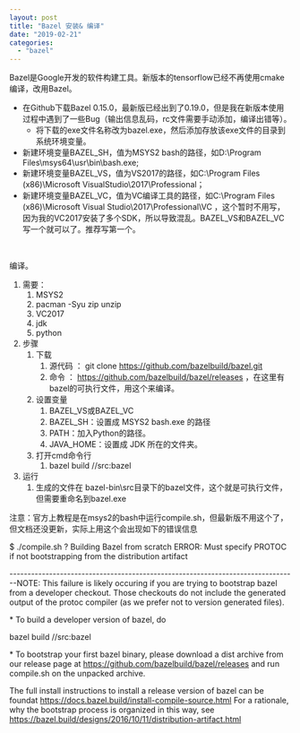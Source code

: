 ```yaml
---
layout: post
title: "Bazel 安装& 编译"
date: "2019-02-21"
categories: 
  - "bazel"
---
```


Bazel是Google开发的软件构建工具。新版本的tensorflow已经不再使用cmake编译，改用Bazel。

- 在Github下载Bazel 0.15.0，最新版已经出到了0.19.0，但是我在新版本使用过程中遇到了一些Bug（输出信息乱码，rc文件需要手动添加，编译出错等）。
    - 将下载的exe文件名称改为bazel.exe，然后添加存放该exe文件的目录到系统环境变量。
- 新建环境变量BAZEL\_SH，值为MSYS2 bash的路径，如D:\\Program Files\\msys64\\usr\\bin\\bash.exe;
- 新建环境变量BAZEL\_VS，值为VS2017的路径，如C:\\Program Files (x86)\\Microsoft VisualStudio\\2017\\Professional；
- 新建环境变量BAZEL\_VC，值为VC编译工具的路径，如C:\\Program Files (x86)\\Microsoft Visual Studio\\2017\\Professional\\VC ，这个暂时不用写，因为我的VC2017安装了多个SDK，所以导致混乱。BAZEL\_VS和BAZEL\_VC写一个就可以了。推荐写第一个。

 

编译。

1. 需要：
    1. MSYS2
    2. pacman -Syu zip unzip
    3. VC2017
    4. jdk
    5. python
2. 步骤
    1. 下载
        1. 源代码 ： git clone https://github.com/bazelbuild/bazel.git
        2. 命令 ： https://github.com/bazelbuild/bazel/releases ，在这里有bazel的可执行文件，用这个来编译。
    2. 设置变量
        1. BAZEL\_VS或BAZEL\_VC
        2. BAZEL\_SH：设置成 MSYS2 bash.exe 的路径
        3. PATH：加入Python的路径。
        4. JAVA\_HOME：设置成 JDK 所在的文件夹。
    3. 打开cmd命令行
        1. bazel build //src:bazel
3. 运行
    1. 生成的文件在 bazel-bin\\src目录下的bazel文件，这个就是可执行文件，但需要重命名到bazel.exe

注意：官方上教程是在msys2的bash中运行compile.sh，但最新版不用这个了，但文档还没更新，实际上用这个会出现如下的错误信息

$ ./compile.sh ? Building Bazel from scratch ERROR: Must specify PROTOC if not bootstrapping from the distribution artifact

\--------------------------------------------------------------------------------NOTE: This failure is likely occuring if you are trying to bootstrap bazel from a developer checkout. Those checkouts do not include the generated output of the protoc compiler (as we prefer not to version generated files).

\* To build a developer version of bazel, do

bazel build //src:bazel

\* To bootstrap your first bazel binary, please download a dist archive from our release page at https://github.com/bazelbuild/bazel/releases and run compile.sh on the unpacked archive.

The full install instructions to install a release version of bazel can be foundat https://docs.bazel.build/install-compile-source.html For a rationale, why the bootstrap process is organized in this way, see https://bazel.build/designs/2016/10/11/distribution-artifact.html
